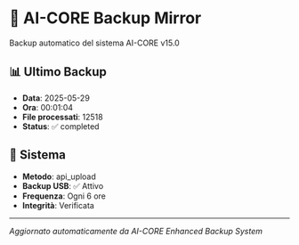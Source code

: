 # 🧬 AI-CORE Backup Mirror

Backup automatico del sistema AI-CORE v15.0

## 📊 Ultimo Backup
- **Data**: 2025-05-29
- **Ora**: 00:01:04
- **File processati**: 12518
- **Status**: ✅ completed

## 🎯 Sistema
- **Metodo**: api_upload
- **Backup USB**: ✅ Attivo
- **Frequenza**: Ogni 6 ore
- **Integrità**: Verificata

---
*Aggiornato automaticamente da AI-CORE Enhanced Backup System*

